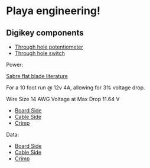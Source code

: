 # Playa engineering!

## Digikey components

 *  [Through hole potentiometer](https://www.digikey.com/product-detail/en/bourns-inc/PDB12-H4301-103BF/PDB12-H4301-103BF-ND/3780664)
 *  [Through hole switch](https://www.digikey.com/product-detail/en/e-switch/100SP1T1B4M2QE/EG2355-ND/378824)

Power:

[Sabre flat blade literature](http://www.literature.molex.com/SQLImages/kelmscott/Molex/PDF_Images/987650-5662.PDF)

For a 10 foot run @ 12v 4A, allowing for 3% voltage drop.

Wire Size           14 AWG
Voltage at Max Drop 11.64 V

 *  [Board Side](https://www.digikey.com/product-detail/en/molex-llc/0431601102/WM18483-ND/300116)
 *  [Cable Side](https://www.digikey.com/products/en?keywords=44441-2002)
 *  [Crimp](https://www.digikey.com/product-detail/en/molex-llc/0433750001/WM9174CT-ND/300126)


Data:

 *  [Board Side](https://www.digikey.com/short/3nbvwp)
 *  [Cable Side](https://www.digikey.com/product-detail/en/molex-llc/0511030900/WM13237-ND/3262504)
 *  [Crimp](https://www.digikey.com/product-detail/en/molex-llc/0503518000/WM3320CT-ND/2405712)


